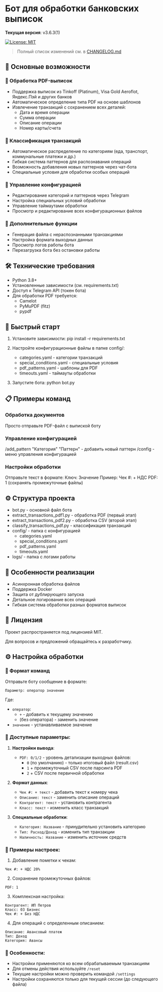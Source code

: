 # Бот для обработки банковских выписок

**Текущая версия**: v3.6.3(1)

[![License: MIT](https://img.shields.io/badge/License-MIT-yellow.svg)](https://opensource.org/licenses/MIT)

> Полный список изменений см. в [CHANGELOG.md](CHANGELOG.md)

## 📌 Основные возможности

### 🔹 Обработка PDF-выписок
- Поддержка выписок из Tinkoff (Platinum), Visa Gold Aeroflot, Яндекс.Пэй и других банков
- Автоматическое определение типа PDF на основе шаблонов
- Извлечение транзакций с сохранением всех деталей:
  - Дата и время операции
  - Сумма операции
  - Описание операции
  - Номер карты/счета

### 🔹 Классификация транзакций
- Автоматическое распределение по категориям (еда, транспорт, коммунальные платежи и др.)
- Гибкая система паттернов для распознавания операций
- Возможность добавления новых паттернов через чат-бота
- Специальные условия для обработки особых операций

### 🔹 Управление конфигурацией
- Редактирование категорий и паттернов через Telegram
- Настройка специальных условий обработки
- Управление таймаутами обработки
- Просмотр и редактирование всех конфигурационных файлов

### 🔹 Дополнительные функции
- Генерация файла с нераспознанными транзакциями
- Настройка формата выходных данных
- Просмотр логов работы бота
- Перезагрузка бота без остановки работы

## 🛠 Технические требования
- Python 3.8+
- Установленные зависимости (см. requirements.txt)
- Доступ к Telegram API (токен бота)
- Для обработки PDF требуется:
  - Camelot
  - PyMuPDF (fitz)
  - pypdf

## 🚀 Быстрый старт

1. Установите зависимости:
   pip install -r requirements.txt

2. Настройте конфигурационные файлы в папке config/:
   - categories.yaml - категории транзакций
   - special_conditions.yaml - специальные условия
   - pdf_patterns.yaml - шаблоны для PDF
   - timeouts.yaml - таймауты обработки

3. Запустите бота:
   python bot.py

## 📋 Примеры команд

### Обработка документов
Просто отправьте PDF-файл с выпиской боту

### Управление конфигурацией
/add_pattern "Категория" "Паттерн" - добавить новый паттерн
/config - меню управления конфигурацией

### Настройки обработки
Отправьте текст в формате:
Ключ: Значение
Пример:
Чек #: + НДС
PDF: 1 (сохранять промежуточные файлы)

## ⚙ Структура проекта
- bot.py - основной файл бота
- extract_transactions_pdf1.py - обработка PDF (первый этап)
- extract_transactions_pdf2.py - обработка CSV (второй этап)
- classify_transactions_pdf.py - классификация транзакций
- config/ - папка с конфигурацией
  - categories.yaml
  - special_conditions.yaml
  - pdf_patterns.yaml
  - timeouts.yaml
- logs/ - папка с логами работы

## 📌 Особенности реализации
- Асинхронная обработка файлов
- Поддержка Docker
- Защита от дублирующего запуска
- Детальное логирование всех операций
- Гибкая система обработки разных форматов выписок

## 📄 Лицензия
Проект распространяется под лицензией MIT.

Для вопросов и предложений обращайтесь к разработчику.



## ⚙ Настройка обработки

### 🔹 Формат команд
Отправьте боту сообщение в формате:
```
Параметр: оператор значение
```
Где:
- `оператор`:
  - `+` - добавить к текущему значению
  - (без оператора) - заменить значение
- `значение` - устанавливаемое значение

### 🔹 Доступные параметры:

1. **Настройки вывода**:
   - `PDF: 0/1/2` - уровень детализации выходных файлов:
     - `0` (по умолчанию) - только итоговый файл (result.csv)
     - `1` + промежуточный CSV после парсинга PDF
     - `2` + CSV после первичной обработки

2. **Формат данных**:
   - `Чек #: + текст` - добавить текст к номеру чека
   - `Описание: текст` - заменить описание операций
   - `Контрагент: текст` - установить контрагента
   - `Класс: текст` - изменить класс транзакций

3. **Специальные обработки**:
   - `Категория: Название` - принудительно установить категорию
   - `Тип: Расход/Доход` - изменить тип транзакции
   - `Наличность: Название` - изменить источник средств

### 🔹 Примеры настроек:

1. Добавление пометки к чекам:
```
Чек #: + НДС 20%
```

2. Сохранение промежуточных файлов:
```
PDF: 1
```

3. Комплексная настройка:
```
Контрагент: ИП Петров
Класс: 03 Бизнес
Чек #: + Без НДС
```

4. Для операций с определенным описанием:
```
Описание: Авансовый платеж
Тип: Доход
Категория: Авансы
```

### 🔹 Особенности:
- Настройки применяются ко всем обрабатываемым транзакциям
- Для отмены действия используйте `/reset`
- Текущие настройки можно проверить командой `/settings`
- Настройки сохраняются только для текущей сессии (до следующего файла)